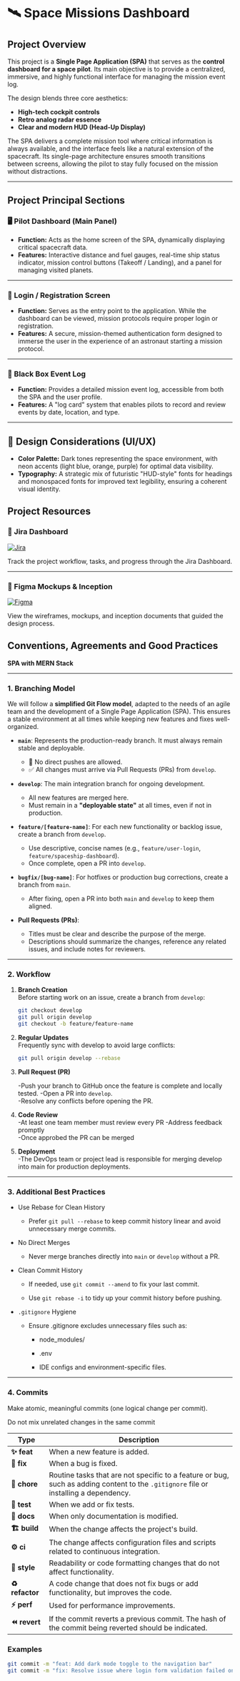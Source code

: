 # 🛰️ Space Missions Dashboard
## Project Overview

This project is a **Single Page Application (SPA)** that serves as the **control dashboard for a space pilot**. Its main objective is to provide a centralized, immersive, and highly functional interface for managing the mission event log.  

The design blends three core aesthetics:  
- **High-tech cockpit controls**  
- **Retro analog radar essence**  
- **Clear and modern HUD (Head-Up Display)**  

The SPA delivers a complete mission tool where critical information is always available, and the interface feels like a natural extension of the spacecraft. Its single-page architecture ensures smooth transitions between screens, allowing the pilot to stay fully focused on the mission without distractions.  

---

## Project Principal Sections

### 🖥️ Pilot Dashboard (Main Panel)
- **Function:** Acts as the home screen of the SPA, dynamically displaying critical spacecraft data.  
- **Features:** Interactive distance and fuel gauges, real-time ship status indicator, mission control buttons (Takeoff / Landing), and a panel for managing visited planets.  

---

### 🔑 Login / Registration Screen
- **Function:** Serves as the entry point to the application. While the dashboard can be viewed, mission protocols require proper login or registration.  
- **Features:** A secure, mission-themed authentication form designed to immerse the user in the experience of an astronaut starting a mission protocol.  

---

### 📜 Black Box Event Log
- **Function:** Provides a detailed mission event log, accessible from both the SPA and the user profile.  
- **Features:** A "log card" system that enables pilots to record and review events by date, location, and type.  

---

## 🎨 Design Considerations (UI/UX)

- **Color Palette:** Dark tones representing the space environment, with neon accents (light blue, orange, purple) for optimal data visibility.  
- **Typography:** A strategic mix of futuristic "HUD-style" fonts for headings and monospaced fonts for improved text legibility, ensuring a coherent visual identity.  

## Project Resources

### 🔗 Jira Dashboard  
[![Jira](https://img.shields.io/badge/Jira-Dashboard-0052CC?style=for-the-badge&logo=jira&logoColor=white)](https://jcdlega-1755213341901.atlassian.net/jira/software/projects/SCRUM/boards/1/backlog?atlOrigin=eyJpIjoiZDRjZTVlZmQ1MDBkNDU3YmE3YTBmYjIzMTE4YmMxZDYiLCJwIjoiaiJ9)

Track the project workflow, tasks, and progress through the Jira Dashboard.

---

### 🎨 Figma Mockups & Inception  
[![Figma](https://img.shields.io/badge/Figma-Mockups-FF7262?style=for-the-badge&logo=figma&logoColor=white)](https://www.figma.com/design/YMtw0vzrc0hYJftkCh6qmr/Space-Missions-Dashboard?node-id=16-53&t=aMuhSFetSHMg3LNa-1)

View the wireframes, mockups, and inception documents that guided the design process.


## Conventions, Agreements and Good Practices

**SPA with MERN Stack**

---

### 1. Branching Model  

We will follow a **simplified Git Flow model**, adapted to the needs of an agile team and the development of a Single Page Application (SPA). This ensures a stable environment at all times while keeping new features and fixes well-organized.  

- **`main`**: Represents the production-ready branch. It must always remain stable and deployable.  
  - 🚫 No direct pushes are allowed.  
  - ✅ All changes must arrive via Pull Requests (PRs) from `develop`.  

- **`develop`**: The main integration branch for ongoing development.  
  - All new features are merged here.  
  - Must remain in a **"deployable state"** at all times, even if not in production.  

- **`feature/[feature-name]`**: For each new functionality or backlog issue, create a branch from `develop`.  
  - Use descriptive, concise names (e.g., `feature/user-login`, `feature/spaceship-dashboard`).  
  - Once complete, open a PR into `develop`.  

- **`bugfix/[bug-name]`**: For hotfixes or production bug corrections, create a branch from `main`.  
  - After fixing, open a PR into both `main` and `develop` to keep them aligned.  

- **Pull Requests (PRs)**:  
  - Titles must be clear and describe the purpose of the merge.  
  - Descriptions should summarize the changes, reference any related issues, and include notes for reviewers.  

---

### 2. Workflow  

1. **Branch Creation**  
   Before starting work on an issue, create a branch from `develop`:  

   ```bash
   git checkout develop
   git pull origin develop
   git checkout -b feature/feature-name

2. **Regular Updates**  
    Frequently sync with develop to avoid large conflicts:

    ```bash
    git pull origin develop --rebase
3. **Pull Request (PR)**   

    -Push your branch to GitHub once the feature is complete and locally tested.
    -Open a PR into `develop`.    
    -Resolve any conflicts before opening the PR.
4. **Code Review**  
    -At least one team member must review every PR
    -Address feedback promptly  
    -Once approbed the PR can be merged

6. **Deployment**   
    -The DevOps team or project lead is responsible for merging develop into main for production deployments.
---
### 3. Additional Best Practices

- Use Rebase for Clean History

    - Prefer `git pull --rebase` to keep commit history linear and avoid unnecessary merge commits.

- No Direct Merges

    - Never merge branches directly into `main` or `develop` without a PR.

- Clean Commit History

    - If needed, use `git commit --amend` to fix your last commit.

    - Use `git rebase -i` to tidy up your commit history before pushing.

- `.gitignore` Hygiene

    - Ensure .gitignore excludes unnecessary files such as:

        - node_modules/

        - .env

        - IDE configs and environment-specific files.
---
### 4. Commits

Make atomic, meaningful commits (one logical change per commit).

Do not mix unrelated changes in the same commit

| Type        | Description |
|-------------|-------------|
| **✨ feat**  | When a new feature is added. |
| **🐛 fix**   | When a bug is fixed. |
| **🧹 chore** | Routine tasks that are not specific to a feature or bug, such as adding content to the `.gitignore` file or installing a dependency. |
| **🧪 test**  | When we add or fix tests. |
| **📝 docs**  | When only documentation is modified. |
| **🏗️ build** | When the change affects the project's build. |
| **⚙️ ci**    | The change affects configuration files and scripts related to continuous integration. |
| **🎨 style** | Readability or code formatting changes that do not affect functionality. |
| **♻️ refactor** | A code change that does not fix bugs or add functionality, but improves the code. |
| **⚡ perf**  | Used for performance improvements. |
| **⏪ revert**| If the commit reverts a previous commit. The hash of the commit being reverted should be indicated. |
### Examples

```bash
git commit -m "feat: Add dark mode toggle to the navigation bar"
git commit -m "fix: Resolve issue where login form validation failed on mobile devices"



